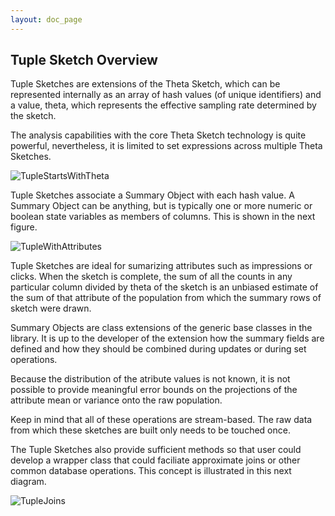 ```yaml
---
layout: doc_page
---
```


## Tuple Sketch Overview

Tuple Sketches are extensions of the Theta Sketch, which can be represented internally as an array of hash values (of unique identifiers) and a value, theta, which represents the effective sampling rate determined by the sketch.

The analysis capabilities with the core Theta Sketch technology is quite powerful, nevertheless, it is limited to set expressions across multiple Theta Sketches.

<img class="doc-img-full" src="{{site.docs_img_dir}}/tuple/TupleStartsWithTheta.png" alt="TupleStartsWithTheta" />

Tuple Sketches associate a Summary Object with each hash value.  A Summary Object can be anything, but is typically one or more numeric or boolean state variables as members of columns. This is shown in the next figure.

<img class="doc-img-full" src="{{site.docs_img_dir}}/tuple/TupleWithAttributes.png" alt="TupleWithAttributes" />

Tuple Sketches are ideal for sumarizing attributes such as impressions or clicks. When the sketch is complete, the sum of all the counts in any particular column divided by theta of the sketch is an unbiased estimate of the sum of that attribute of the population from which the summary rows of sketch were drawn.  

Summary Objects are class extensions of the generic base classes in the library. It is up to the developer of the extension how the summary fields are defined and how they should be combined during updates or during set operations. 

Because the distribution of the atribute values is not known, it is not possible to provide meaningful error bounds on the projections of the attribute mean or variance onto the raw population. 

Keep in mind that all of these operations are stream-based.  The raw data from which these sketches are built only needs to be touched once.

The Tuple Sketches also provide sufficient methods so that user could develop a wrapper class that could faciliate approximate joins or other common database operations.  This concept is illustrated in this next diagram.

<img class="doc-img-half" src="{{site.docs_img_dir}}/tuple/TupleJoins.png" alt="TupleJoins" />

